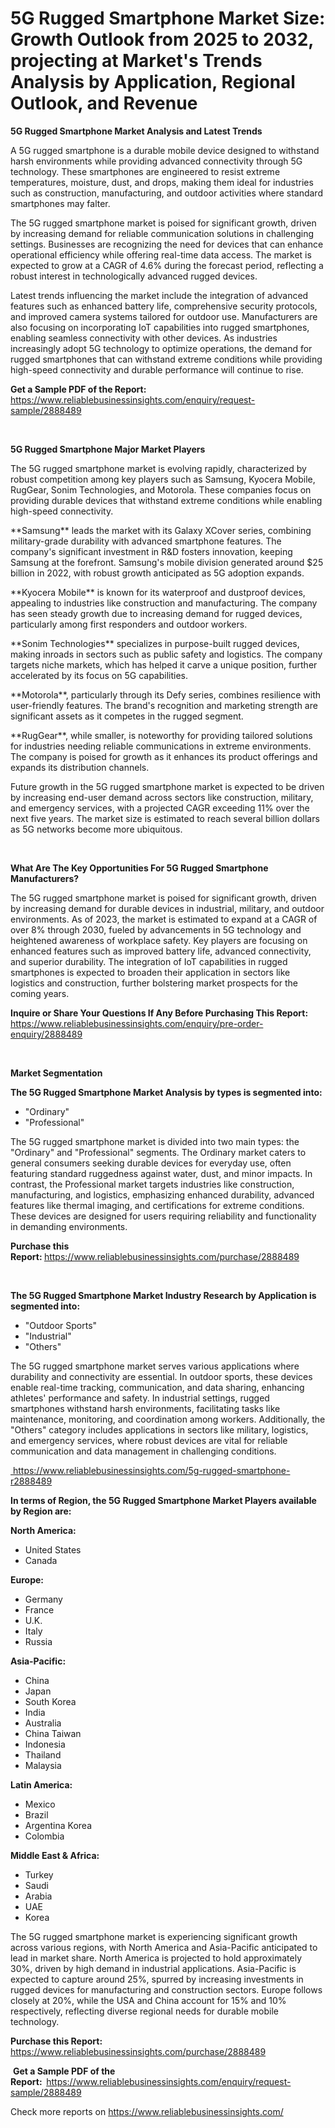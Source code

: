 <p><h1>5G Rugged Smartphone Market Size: Growth Outlook from 2025 to 2032, projecting at Market's Trends Analysis by Application, Regional Outlook, and Revenue</h1></p><p><strong>5G Rugged Smartphone Market Analysis and Latest Trends</strong></p>
<p><p>A 5G rugged smartphone is a durable mobile device designed to withstand harsh environments while providing advanced connectivity through 5G technology. These smartphones are engineered to resist extreme temperatures, moisture, dust, and drops, making them ideal for industries such as construction, manufacturing, and outdoor activities where standard smartphones may falter.</p><p>The 5G rugged smartphone market is poised for significant growth, driven by increasing demand for reliable communication solutions in challenging settings. Businesses are recognizing the need for devices that can enhance operational efficiency while offering real-time data access. The market is expected to grow at a CAGR of 4.6% during the forecast period, reflecting a robust interest in technologically advanced rugged devices.</p><p>Latest trends influencing the market include the integration of advanced features such as enhanced battery life, comprehensive security protocols, and improved camera systems tailored for outdoor use. Manufacturers are also focusing on incorporating IoT capabilities into rugged smartphones, enabling seamless connectivity with other devices. As industries increasingly adopt 5G technology to optimize operations, the demand for rugged smartphones that can withstand extreme conditions while providing high-speed connectivity and durable performance will continue to rise.</p></p>
<p><strong>Get a Sample PDF of the Report:&nbsp;</strong> <a href="https://www.reliablebusinessinsights.com/enquiry/request-sample/2888489?utm_campaign=3366&utm_medium=2&utm_source=Github&utm_content=ia&utm_term=14032025&utm_id=5g-rugged-smartphone">https://www.reliablebusinessinsights.com/enquiry/request-sample/2888489</a></p>
<p>&nbsp;</p>
<p><strong>5G Rugged Smartphone Major Market Players</strong></p>
<p><p>The 5G rugged smartphone market is evolving rapidly, characterized by robust competition among key players such as Samsung, Kyocera Mobile, RugGear, Sonim Technologies, and Motorola. These companies focus on providing durable devices that withstand extreme conditions while enabling high-speed connectivity.</p><p>**Samsung** leads the market with its Galaxy XCover series, combining military-grade durability with advanced smartphone features. The company's significant investment in R&D fosters innovation, keeping Samsung at the forefront. Samsung's mobile division generated around $25 billion in 2022, with robust growth anticipated as 5G adoption expands.</p><p>**Kyocera Mobile** is known for its waterproof and dustproof devices, appealing to industries like construction and manufacturing. The company has seen steady growth due to increasing demand for rugged devices, particularly among first responders and outdoor workers.</p><p>**Sonim Technologies** specializes in purpose-built rugged devices, making inroads in sectors such as public safety and logistics. The company targets niche markets, which has helped it carve a unique position, further accelerated by its focus on 5G capabilities.</p><p>**Motorola**, particularly through its Defy series, combines resilience with user-friendly features. The brand's recognition and marketing strength are significant assets as it competes in the rugged segment.</p><p>**RugGear**, while smaller, is noteworthy for providing tailored solutions for industries needing reliable communications in extreme environments. The company is poised for growth as it enhances its product offerings and expands its distribution channels.</p><p>Future growth in the 5G rugged smartphone market is expected to be driven by increasing end-user demand across sectors like construction, military, and emergency services, with a projected CAGR exceeding 11% over the next five years. The market size is estimated to reach several billion dollars as 5G networks become more ubiquitous.</p></p>
<p>&nbsp;</p>
<p><strong>What Are The Key Opportunities For 5G Rugged Smartphone Manufacturers?</strong></p>
<p><p>The 5G rugged smartphone market is poised for significant growth, driven by increasing demand for durable devices in industrial, military, and outdoor environments. As of 2023, the market is estimated to expand at a CAGR of over 8% through 2030, fueled by advancements in 5G technology and heightened awareness of workplace safety. Key players are focusing on enhanced features such as improved battery life, advanced connectivity, and superior durability. The integration of IoT capabilities in rugged smartphones is expected to broaden their application in sectors like logistics and construction, further bolstering market prospects for the coming years.</p></p>
<p><strong>Inquire or Share Your Questions If Any Before Purchasing This Report:</strong> <a href="https://www.reliablebusinessinsights.com/enquiry/pre-order-enquiry/2888489?utm_campaign=3366&utm_medium=2&utm_source=Github&utm_content=ia&utm_term=14032025&utm_id=5g-rugged-smartphone">https://www.reliablebusinessinsights.com/enquiry/pre-order-enquiry/2888489</a></p>
<p>&nbsp;</p>
<p><strong>Market Segmentation</strong></p>
<p><strong>The 5G Rugged Smartphone Market Analysis by types is segmented into:</strong></p>
<p><ul><li>"Ordinary"</li><li>"Professional"</li></ul></p>
<p><p>The 5G rugged smartphone market is divided into two main types: the "Ordinary" and "Professional" segments. The Ordinary market caters to general consumers seeking durable devices for everyday use, often featuring standard ruggedness against water, dust, and minor impacts. In contrast, the Professional market targets industries like construction, manufacturing, and logistics, emphasizing enhanced durability, advanced features like thermal imaging, and certifications for extreme conditions. These devices are designed for users requiring reliability and functionality in demanding environments.</p></p>
<p><strong>Purchase this Report:&nbsp;</strong><a href="https://www.reliablebusinessinsights.com/purchase/2888489?utm_campaign=3366&utm_medium=2&utm_source=Github&utm_content=ia&utm_term=14032025&utm_id=5g-rugged-smartphone">https://www.reliablebusinessinsights.com/purchase/2888489</a></p>
<p>&nbsp;</p>
<p><strong>The 5G Rugged Smartphone Market Industry Research by Application is segmented into:</strong></p>
<p><ul><li>"Outdoor Sports"</li><li>"Industrial"</li><li>"Others"</li></ul></p>
<p><p>The 5G rugged smartphone market serves various applications where durability and connectivity are essential. In outdoor sports, these devices enable real-time tracking, communication, and data sharing, enhancing athletes' performance and safety. In industrial settings, rugged smartphones withstand harsh environments, facilitating tasks like maintenance, monitoring, and coordination among workers. Additionally, the "Others" category includes applications in sectors like military, logistics, and emergency services, where robust devices are vital for reliable communication and data management in challenging conditions.</p></p>
<p><a href="https://www.reliablebusinessinsights.com/5g-rugged-smartphone-r2888489?utm_campaign=3366&utm_medium=2&utm_source=Github&utm_content=ia&utm_term=14032025&utm_id=5g-rugged-smartphone">&nbsp;https://www.reliablebusinessinsights.com/5g-rugged-smartphone-r2888489</a></p>
<p><strong>In terms of Region, the 5G Rugged Smartphone Market Players available by Region are:</strong></p>
<p>
    <p> <strong> North America: </strong>
        <ul>
            <li>United States</li>
            <li>Canada</li>
        </ul>
        </p> 
    <p> <strong> Europe: </strong>
        <ul>
            <li>Germany</li>
            <li>France</li>
            <li>U.K.</li>
            <li>Italy</li>
            <li>Russia</li>
        </ul>
        </p> 
    <p> <strong> Asia-Pacific: </strong>
        <ul>
            <li>China</li>
            <li>Japan</li>
            <li>South Korea</li>
            <li>India</li>
            <li>Australia</li>
            <li>China Taiwan</li>
            <li>Indonesia</li>
            <li>Thailand</li>
            <li>Malaysia</li>
        </ul>
        </p> 
    <p> <strong> Latin America: </strong>
        <ul>
            <li>Mexico</li>
            <li>Brazil</li>
            <li>Argentina Korea</li>
            <li>Colombia</li>
        </ul>
        </p> 
    <p> <strong> Middle East & Africa: </strong>
        <ul>
            <li>Turkey</li>
            <li>Saudi</li>
            <li>Arabia</li>
            <li>UAE</li>
            <li>Korea</li>
        </ul>
    </p>
    </p>
<p><p>The 5G rugged smartphone market is experiencing significant growth across various regions, with North America and Asia-Pacific anticipated to lead in market share. North America is projected to hold approximately 30%, driven by high demand in industrial applications. Asia-Pacific is expected to capture around 25%, spurred by increasing investments in rugged devices for manufacturing and construction sectors. Europe follows closely at 20%, while the USA and China account for 15% and 10% respectively, reflecting diverse regional needs for durable mobile technology.</p></p>
<p><strong>Purchase this Report: </strong><a href="https://www.reliablebusinessinsights.com/purchase/2888489?utm_campaign=3366&utm_medium=2&utm_source=Github&utm_content=ia&utm_term=14032025&utm_id=5g-rugged-smartphone">https://www.reliablebusinessinsights.com/purchase/2888489</a></p>
<p>&nbsp;<strong>Get a Sample PDF of the Report:&nbsp;&nbsp;</strong><a href="https://www.reliablebusinessinsights.com/enquiry/request-sample/2888489?utm_campaign=3366&utm_medium=2&utm_source=Github&utm_content=ia&utm_term=14032025&utm_id=5g-rugged-smartphone">https://www.reliablebusinessinsights.com/enquiry/request-sample/2888489</a></p>
<p><strong></strong></p>
<p>Check more reports on <a href="https://www.reliablebusinessinsights.com/?utm_campaign=3366&utm_medium=2&utm_source=Github&utm_content=ia&utm_term=14032025&utm_id=5g-rugged-smartphone">https://www.reliablebusinessinsights.com/</a></p>
